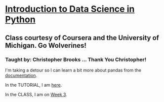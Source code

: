 # [Introduction to Data Science in Python](https://www.coursera.org/learn/python-data-analysis/home/welcome)  

## Class courtesy of Coursera and the University of Michigan. Go Wolverines!  

### Taught by: Christopher Brooks ... Thank You Christopher!

I'm taking a detour so I can learn a bit more about pandas from the [documentation](http://pandas.pydata.org/pandas-docs/stable/index.html).  

In the TUTORIAL, I am [here](http://pandas.pydata.org/pandas-docs/stable/10min.html#grouping).  

In the CLASS, I am on [Week 3](https://www.coursera.org/learn/python-data-analysis/notebook/KSSjT/assignment-3).
